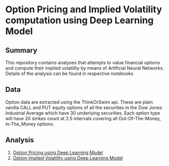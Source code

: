 # Option Pricing and Implied Volatility computation using Deep Learning Model

## Summary
This repository contains analyses that attempts to value financial options and compute their implied volatility by means of Artificial Neural Networks. Details of the analysis can be found in respective notebooks

## Data
Option data are extracted using the ThinkOrSwim api. These are plain vanilla CALL and PUT equity options of all the securities in the Dow Jones Industrial Average which have 30 underlying securities. Each option type will have 20 strikes count at 2.5 intervals covering all Out-Of-The-Money, In-The_Money options.

## Analysis
1. [Option Pricing using Deep Learning Model](https://github.com/edgetrader/deep-learning-option-pricing/blob/master/notebook/deeplearning-option-pricing.ipynb)
2. [Option Implied Volatility using Deep Learning Model](https://github.com/edgetrader/deep-learning-option-pricing/blob/master/notebook/deeplearning-option-implied-vol.ipynb)
